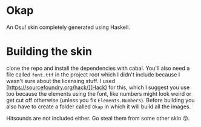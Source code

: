 # Okap
An Osu! skin completely generated using Haskell.

# Building the skin
clone the repo and install the dependencies with cabal. You'll also need a file called `font.ttf` in the project root which I didn't include because
I wasn't sure about the licensing stuff. I used [https://sourcefoundry.org/hack/](Hack) for this, which I suggest you use too because the elements using
the font, like numbers might look weird or get cut off otherwise (unless you fix `Elements.Numbers`). Before building you also have to create a folder
called `Okap` in which it will build all the images.

Hitsounds are not included either. Go steal them from some other skin 😜.